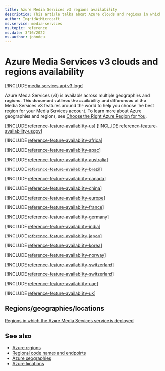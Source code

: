 ```yaml
---
title: Azure Media Services v3 regions availability
description: This article talks about Azure clouds and regions in which Azure Media Services v3 is available.
author: IngridAtMicrosoft
ms.service: media-services
ms.topic: reference
ms.date: 3/16/2022
ms.author: johndeu
---
```


# Azure Media Services v3 clouds and regions availability

[!INCLUDE [media services api v3 logo](./includes/v3-hr.md)]

Azure Media Services (v3) is available across multiple geographies and regions.  This document outlines the availability and differences of the Media Services v3 features around the world to help you choose the best region for your Media Services account.  To learn more about Azure geographies and regions, see [Choose the Right Azure Region for You](https://azure.microsoft.com/global-infrastructure/geographies/#geographies).

<!-- US and US Gov -->
[!INCLUDE [reference-feature-availability-us](./includes/reference-feature-availability-us.md)]
[!INCLUDE [reference-feature-availability-usgov](./includes/reference-feature-availability-usgov.md)]
<!-- Africa -->
[!INCLUDE [reference-feature-availability-africa](./includes/reference-feature-availability-africa.md)]
<!-- APAC -->
[!INCLUDE [reference-feature-availability-apac](./includes/reference-feature-availability-apac.md)]
<!-- Australia -->
[!INCLUDE [reference-feature-availability-australia](./includes/reference-feature-availability-australia.md)]
<!-- Brazil -->
[!INCLUDE [reference-feature-availability-brazil](./includes/reference-feature-availability-brazil.md)]
<!-- Canada -->
[!INCLUDE [reference-feature-availability-canada](./includes/reference-feature-availability-canada.md)]
<!-- China -->
[!INCLUDE [reference-feature-availability-china](./includes/reference-feature-availability-china.md)]
<!-- Europe -->
[!INCLUDE [reference-feature-availability-europe](./includes/reference-feature-availability-europe.md)]
<!-- France -->
[!INCLUDE [reference-feature-availability-france](./includes/reference-feature-availability-france.md)]
<!-- Germany -->
[!INCLUDE [reference-feature-availability-germany](./includes/reference-feature-availability-germany.md)]
<!-- India -->
[!INCLUDE [reference-feature-availability-india](./includes/reference-feature-availability-india.md)]
<!-- Japan -->
[!INCLUDE [reference-feature-availability-japan](./includes/reference-feature-availability-japan.md)]
<!-- Korea -->
[!INCLUDE [reference-feature-availability-korea](./includes/reference-feature-availability-korea.md)]
<!-- Norway -->
[!INCLUDE [reference-feature-availability-norway](./includes/reference-feature-availability-norway.md)]
<!-- Sweden -->
[!INCLUDE [reference-feature-availability-switzerland](./includes/reference-feature-availability-sweden.md)]
<!-- Switzerland -->
[!INCLUDE [reference-feature-availability-switzerland](./includes/reference-feature-availability-switzerland.md)]
<!-- UAE -->
[!INCLUDE [reference-feature-availability-uae](./includes/reference-feature-availability-uae.md)]
<!-- UK -->
[!INCLUDE [reference-feature-availability-uk](./includes/reference-feature-availability-uk.md)]

## Regions/geographies/locations

[Regions in which the Azure Media Services service is deployed](https://azure.microsoft.com/global-infrastructure/services/?products=media-services)

## See also

* [Azure regions](https://azure.microsoft.com/global-infrastructure/regions/)
* [Regional code names and endpoints](azure-regions-code-names.md)
* [Azure geographies](https://azure.microsoft.com/global-infrastructure/geographies/)
* [Azure locations](https://azure.microsoft.com/global-infrastructure/locations/)
